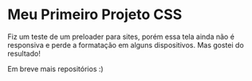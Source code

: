 # Meu Primeiro Projeto CSS

Fiz um teste de um preloader para sites, porém essa tela ainda não é responsiva e perde a formatação em alguns dispositivos.
Mas gostei do resultado! 

Em breve mais repositórios :)